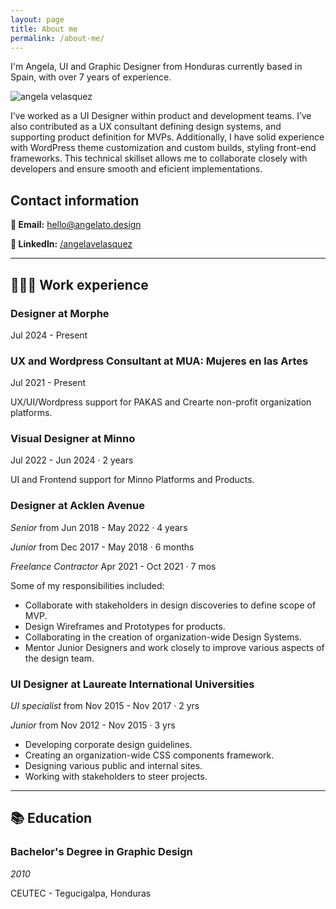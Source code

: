 ```yaml
---
layout: page
title: About me
permalink: /about-me/
---
```

I'm Angela, UI and Graphic Designer from Honduras currently based in Spain, with over 7 years of experience.

![angela velasquez](../images/img-angela-landscape.png)


I’ve worked as a UI Designer within product and development teams. I’ve also contributed as a UX consultant defining design systems, and supporting product definition for MVPs. Additionally, I have solid experience with WordPress theme customization and custom builds, styling front-end frameworks. This technical skillset allows me to collaborate closely with developers and ensure smooth and eficient implementations.

## Contact information

**📧 Email:** [hello@angelato.design](mailto:hello@angelato.design)

**🔗 LinkedIn:** [/angelavelasquez](https://www.linkedin.com/in/angelavelasquez/)

---

## **👩🏻‍💻** Work experience

### Designer at Morphe

Jul 2024 - Present 

### **UX and Wordpress Consultant at MUA: Mujeres en las Artes**

Jul 2021 - Present 

UX/UI/Wordpress support for PAKAS and Crearte non-profit organization platforms.

### Visual Designer at Minno

Jul 2022 - Jun 2024 · 2 years

UI and Frontend support for Minno Platforms and Products.

### Designer at Acklen Avenue

_Senior_ from Jun 2018 - May 2022 · 4 years

_Junior_ from Dec 2017 - May 2018 · 6 months

_Freelance Contractor_ Apr 2021 - Oct 2021 · 7 mos 

Some of my responsibilities included:

- Collaborate with stakeholders in design discoveries to define scope of MVP.
- Design Wireframes and Prototypes for products.
- Collaborating in the creation of organization-wide Design Systems.
- Mentor Junior Designers and work closely to improve various aspects of the design team.


### UI Designer at Laureate International Universities

_UI specialist_ from Nov 2015 - Nov 2017 · 2 yrs

_Junior_ from Nov 2012 - Nov 2015 · 3 yrs

- Developing corporate design guidelines.
- Creating an organization-wide CSS components framework.
- Designing various public and internal sites.
- Working with stakeholders to steer projects.


---

## 📚 Education

### **Bachelor's Degree in Graphic Design**

*2010* 

CEUTEC - Tegucigalpa, Honduras
